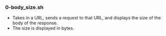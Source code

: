 ### 0-body_size.sh
- Takes in a URL, sends a request to that URL, and displays the size of the
  body of the response.
- The size is displayed in bytes.
